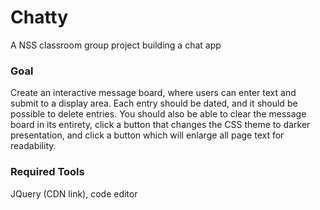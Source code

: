 # Chatty

A NSS classroom group project building a chat app

### Goal

Create an interactive message board, where users can enter text and submit to a display area.  Each entry should be dated, and it should be possible to delete entries.  You should also be able to clear the message board in its entirety, click a button that changes the CSS theme to darker presentation, and click a button which will enlarge all page text for readability.

### Required Tools

JQuery (CDN link), code editor
